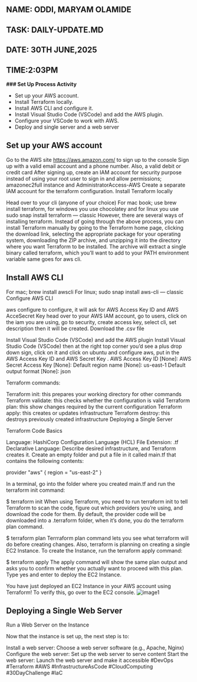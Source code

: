 ## NAME: ODDI, MARYAM OLAMIDE
## TASK: DAILY-UPDATE.MD
## DATE: 30TH JUNE,2025
## TIME:2:03PM

**### Set Up Process Activity**
   - Set up your AWS account.
   - Install Terraform locally.
   - Install AWS CLI and configure it.
   - Install Visual Studio Code (VSCode) and add the AWS plugin.
   - Configure your VSCode to work with AWS.
   - Deploy and single server and a web server

## Set up your AWS account

Go to the AWS site https://aws.amazon.com/ to sign up to the console
Sign up with a valid email account and a phone number. Also, a valid debit or credit card
After signing up, create an IAM account for security purpose instead of using your root user to sign in and allow permissions; amazonec2full instance and AdministratorAccess-AWS
Create a separate IAM account for the terraform configuration.
Install Terraform locally

Head over to your cli (anyone of your choice)
For mac book; use brew install terraform, for windows you use chocolatey and for linux you use sudo snap install terraform — classic
However, there are several ways of installing terraform. Instead of going through the above process, you can install Terraform manually by going to the Terraform home page, clicking the download link, selecting the appropriate package for your operating system, downloading the ZIP archive, and unzipping it into the directory where you want Terraform to be installed. The archive will extract a single binary called terraform, which you’ll want to add to your PATH environment variable same goes for aws cli.

## Install AWS CLI

For mac; brew install awscli
For linux; sudo snap install aws-cli — classic
Configure AWS CLI

aws configure to configure, it will ask for AWS Access Key ID and AWS AcceSecret Key
head over to your AWS IAM account, go to users, click on the iam you are using, go to security, create access key, select cli, set description then it will be created. Download the .csv file

Install Visual Studio Code (VSCode) and add the AWS plugin
Install Visual Studio Code (VSCode) then at the right top corner you’d see a plus drop down sign, click on it and click on ubuntu and configure aws, put in the AWS Access Key ID and AWS Secret Key .
AWS Access Key ID [None]:
AWS Secret Access Key [None]:
Default region name [None]: us-east-1
Default output format [None]: json

Terraform commands:

Terraform init: this prepares your working directory for other commands
Terraform validate: this checks whether the configuration is valid
Terraform plan: this show changes required by the current configuration
Terraform apply: this creates or updates infrastructure
Terraform destroy: this destroys previously created infrastructure
Deploying a Single Server

Terraform Code Basics

Language: HashiCorp Configuration Language (HCL)
File Extension: .tf
Declarative Language: Describe desired infrastructure, and Terraform creates it.
Create an empty folder and put a file in it called main.tf
that contains the following contents:

provider "aws" {
region = "us-east-2"
}

In a terminal, go into the folder where you created main.tf and run the
terraform init command:

$ terraform init
When using Terraform, you need to run terraform init to tell Terraform to scan the code, figure out which providers you’re using, and download the code for them. By default, the provider code will be downloaded into a
.terraform folder, when it’s done, you do the terraform plan command.

$ terraform plan
Terrraform plan command lets you see what terraform will do before creating changes. Also, terraform is planning on creating
a single EC2 Instance. To create the Instance, run the terraform apply command:

$ terraform apply
The apply command will show the same plan output and
asks you to confirm whether you actually want to proceed with this plan. Type yes and enter to deploy the EC2 Instance.

You have just deployed an EC2 Instance in your AWS account using
Terraform! To verify this, go over to the EC2 console.
![image1](./image/)

## Deploying a Single Web Server

Run a Web Server on the Instance

Now that the instance is set up, the next step is to:

Install a web server: Choose a web server software (e.g., Apache, Nginx)
Configure the web server: Set up the web server to serve content
Start the web server: Launch the web server and make it accessible
#DevOps #Terraform #AWS #InfrastructureAsCode #CloudComputing #30DayChallenge #IaC